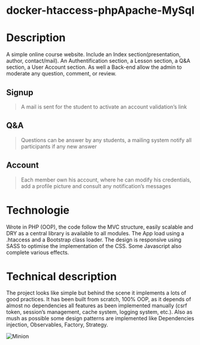 # docker-htaccess-phpApache-MySql

# Description
A simple online course website. Include an Index section(presentation, author, contact/mail). An Authentification section, a Lesson section, a Q&A section, a User Account section. As well a Back-end allow the admin to moderate any question, comment, or review.

## Signup
> A mail is sent for the student to activate an account validation’s link

## Q&A 
> Questions can be answer by any students, a mailing system notify all participants if any new answer

## Account
> Each member own his account, where he can modify his credentials, add a profile picture and consult any notification’s messages

# Technologie
Wrote in PHP (OOP), the code follow the MVC structure, easily scalable and DRY as a central library is available to all modules. The App load using a .htaccess and a Bootstrap class loader. The design is responsive using SASS to optimise the implementation of the CSS. Some Javascript also complete various effects.

# Technical description
The project looks like simple but behind the scene it implements a lots of good practices. It has been built from scratch, 100% OOP, as it depends of almost no dependencies all features as been implemented manually (csrf token, session’s management, cache system, logging system, etc.). Also as mush as possible some design patterns are implemented like Dependencies injection,  Observables, Factory, Strategy.

![Minion](https://octodex.github.com/images/minion.png)
